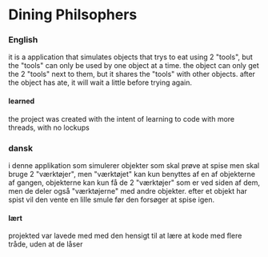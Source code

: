 # Dining Philsophers


### English
  it is a application that simulates objects that trys to eat using 2 "tools", but the "tools" can only be used by one object at a time.
  the object can only get the 2 "tools" next to them, but it shares the "tools" with other objects.
  after the object has ate, it will wait a little before trying again.
  
 #### learned
  the project was created with the intent of learning to code with more threads, with no lockups

### dansk
  i denne applikation som simulerer objekter som skal prøve at spise men skal bruge 2 "værktøjer", men "værktøjet" kan kun benyttes af en af objekterne af gangen,
  objekterne kan kun få de 2 "værktøjer" som er ved siden af dem, men de deler også "værktøjerne" med andre objekter.
  efter et objekt har spist vil den vente en lille smule før den forsøger at spise igen.
  
  #### lært
  projekted var lavede med med den hensigt til at lære at kode med flere tråde, uden at de låser
